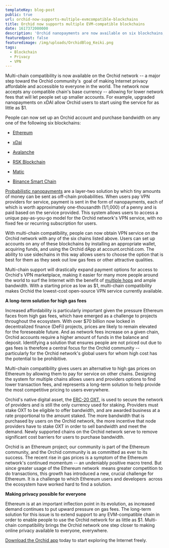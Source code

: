 ```yaml
---
templateKey: blog-post
public: true
url: orchid-now-supports-multiple-evmcompatible-blockchains
title: Orchid now supports multiple EVM-compatible blockchains 
date: 1617372000000
description: 'Orchid nanopayments are now available on six blockchains, offering users lower fees and enabling smaller account sizes'
featuredpost: false
featuredimage: /img/uploads/OrchidBlog_Keiki.png
tags:
  - Blockchain
  - Privacy
  - VPN
---
```



Multi-chain compatibility is now available on the Orchid network -- a major step toward the Orchid community's  goal of making Internet privacy affordable and accessible to everyone in the world. The network now accepts any compatible chain's base currency -- allowing for lower network fees that will let people set up smaller accounts. For example, upgraded nanopayments on xDAI allow Orchid users to start using the service for as little as $1.

People can now set up an Orchid account and purchase bandwidth on any one of the following six blockchains:

-   [Ethereum](https://ethereum.org/) 

-   [xDai](https://www.xdaichain.com/) 

-   [Avalanche](https://www.avalabs.org/) 

-   [RSK Blockchain](https://www.rsk.co/rsk-blockchain/) 

-   [Matic](https://matic.network/) 

-   [Binance Smart Chain](https://www.binance.org/en/smartChain)

[Probabilistic nanopayments](https://medium.com/orchid-labs/probabilistic-nanopayments-4aa423c3f22f) are a layer-two solution by which tiny amounts of money can be sent as off-chain probabilities. When users pay VPN providers for service, payment is sent in the form of nanopayments, each of which is worth approximately one-thousandth (1/1,000) of a penny and is paid based on the service provided. This system allows users to access a unique pay-as-you-go model for the Orchid network's VPN service, with no fixed fee or recurring subscription for users.

With multi-chain compatibility, people can now obtain VPN service on the Orchid network with any of the six chains listed above. Users can set up accounts on any of these blockchains by installing an appropriate wallet, acquiring funds, and using the Orchid dApp at account.orchid.com. The ability to use sidechains in this way allows users to choose the option that is best for them as they seek out low gas fees or other attractive qualities.

Multi-chain support will drastically expand payment options for access to Orchid's VPN marketplace, making it easier for many more people around the world to surf the Internet with the benefit of [multiple hops](/what-is-a-hop/) and ample bandwidth. With a starting price as low as $1, multi-chain compatibility makes Orchid the lowest-cost open-source VPN service currently available.

**A long-term solution for high gas fees**

Increased affordability is particularly important given the pressure Ethereum faces from high gas fees, which have emerged as a challenge to projects throughout the ecosystem. With over $70 billion now locked in decentralized finance (DeFi) projects, prices are likely to remain elevated for the foreseeable future. And as network fees increase on a given chain, Orchid accounts require a higher amount of funds in the balance and deposit. Identifying a solution that ensures people are not priced out due to gas fees is therefore a central focus for the Orchid community -- particularly for the Orchid network's global users for whom high cost has the potential to be prohibitive.

Multi-chain compatibility gives users an alternative to high gas prices on Ethereum by allowing them to pay for service on other chains. Designing the system for multiple chains allows users and providers options to find lower transaction fees, and represents a long-term solution to help provide the most competitive pricing to users everywhere.

Orchid's native digital asset, the [ERC-20 OXT](https://www.orchid.com/oxt), is used to secure the network of providers and is still the only currency used for staking. Providers must stake OXT to be eligible to offer bandwidth, and are awarded business at a rate proportional to the amount staked.  The more bandwidth that is purchased by users on the Orchid network, the more incentive that node providers have to stake OXT in order to sell bandwidth and meet the demand. Newly supported chains on the Orchid network serve to remove significant cost barriers for users to purchase bandwidth.

Orchid is an Ethereum project; our community is part of the Ethereum community, and the Orchid community is as committed as ever to its success. The recent rise in gas prices is a symptom of the Ethereum network's continued momentum -- an undeniably positive macro trend. But since greater usage of the Ethereum network  means greater competition to do transactions, this growth has introduced a new, crucial challenge for Ethereum. It is a challenge to which Ethereum users and developers  across the ecosystem have worked hard to find a solution.

**Making privacy possible for everyone**

Ethereum is at an important inflection point in its evolution, as increased demand continues to put upward pressure on gas fees. The long-term solution for this issue is to extend support to any EVM-compatible chain in order to enable people to use the Orchid network for as little as $1. Multi-chain compatibility brings the Orchid network one step closer to making online privacy available to everyone, everywhere.

[Download the Orchid app](www.orchid.com/download) today to start exploring the Internet freely.